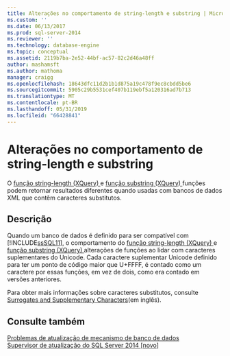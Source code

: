 ```yaml
---
title: Alterações no comportamento de string-length e substring | Microsoft Docs
ms.custom: ''
ms.date: 06/13/2017
ms.prod: sql-server-2014
ms.reviewer: ''
ms.technology: database-engine
ms.topic: conceptual
ms.assetid: 2119b7ba-2e52-44bf-ac57-82c2d46a48ff
author: mashamsft
ms.author: mathoma
manager: craigg
ms.openlocfilehash: 18643dfc11d2b1b1d875a19c478f9ec8cbdd5be6
ms.sourcegitcommit: 5905c29b5531cef407b119ebf5a120316ad7b713
ms.translationtype: MT
ms.contentlocale: pt-BR
ms.lasthandoff: 05/31/2019
ms.locfileid: "66428841"
---
```

# <a name="changes-to-behavior-of-string-length-and-substring"></a>Alterações no comportamento de string-length e substring
  O [função string-length &#40;XQuery&#41; ](/sql/xquery/functions-on-string-values-string-length) e [função substring &#40;XQuery&#41; ](/sql/xquery/functions-on-string-values-substring) funções podem retornar resultados diferentes quando usadas com bancos de dados XML que contêm caracteres substitutos.  
  
## <a name="description"></a>Descrição  
 Quando um banco de dados é definido para ser compatível com [!INCLUDE[ssSQL11](../../includes/sssql11-md.md)], o comportamento do [função string-length &#40;XQuery&#41; ](/sql/xquery/functions-on-string-values-string-length) e [função substring &#40;XQuery&#41; ](/sql/xquery/functions-on-string-values-substring) alterações de funções ao lidar com caracteres suplementares do Unicode. Cada caractere suplementar Unicode definido para ter um ponto de código maior que U+FFFF, é contado como um caractere por essas funções, em vez de dois, como era contado em versões anteriores.  
  
 Para obter mais informações sobre caracteres substitutos, consulte [Surrogates and Supplementary Characters](https://go.microsoft.com/fwlink/?LinkId=178317)(em inglês).  
  
## <a name="see-also"></a>Consulte também  
 [Problemas de atualização de mecanismo de banco de dados](../../../2014/sql-server/install/database-engine-upgrade-issues.md)   
 [Supervisor de atualização do SQL Server 2014 &#91;novo&#93;](https://docs.microsoft.com/sql/sql-server/install/sql-server-2014-upgrade-advisor)  
  
  
